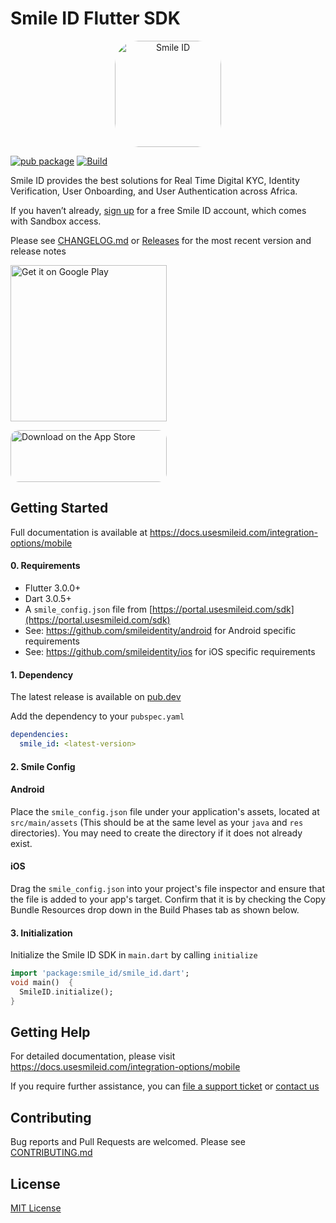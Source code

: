 # Smile ID Flutter SDK

<p align="center">
<a href="https://apps.apple.com/us/app/smile-id/id6448359701?itscg=30200&amp;itsct=apps_box_appicon" style="width: 170px; height: 170px; border-radius: 22%; overflow: hidden; display: inline-block; vertical-align: middle;"><img src="https://is1-ssl.mzstatic.com/image/thumb/Purple221/v4/30/4a/94/304a94c9-239c-e460-c7e0-702cc8945827/AppIcon-1x_U007emarketing-0-10-0-85-220-0.png/540x540bb.jpg" alt="Smile ID" style="width: 170px; height: 170px; border-radius: 22%; overflow: hidden; display: inline-block; vertical-align: middle;"></a>
</p>

[![pub package](https://img.shields.io/pub/v/smile_id.svg)](https://pub.dev/packages/smile_id)
[![Build](https://github.com/smileidentity/flutter/actions/workflows/build.yaml/badge.svg)](https://github.com/smileidentity/flutter/actions/workflows/build.yaml)

Smile ID provides the best solutions for Real Time Digital KYC, Identity Verification, User
Onboarding, and User Authentication across Africa.

If you haven’t already,
[sign up](https://www.usesmileid.com/schedule-a-demo/) for a free Smile ID account, which comes
with Sandbox access.

Please see [CHANGELOG.md](CHANGELOG.md) or
[Releases](https://github.com/smileidentity/android/releases) for the most recent version and
release notes

<a href='https://play.google.com/store/apps/details?id=com.smileidentity.sample&utm_source=github&utm_campaign=flutter&pcampaignid=pcampaignidMKT-Other-global-all-co-prtnr-py-PartBadge-Mar2515-1'><img width="250" alt='Get it on Google Play' src='https://play.google.com/intl/en_us/badges/static/images/badges/en_badge_web_generic.png'/></a>

<a href="https://apps.apple.com/us/app/smile-id/id6448359701?itsct=apps_box_badge&amp;itscg=30200" style="display: inline-block; overflow: hidden; border-radius: 13px; width: 250px; height: 83px;"><img src="https://tools.applemediaservices.com/api/badges/download-on-the-app-store/black/en-us?size=250x83&amp;releaseDate=1710028800" alt="Download on the App Store" style="border-radius: 13px; width: 250px; height: 83px;"></a>

## Getting Started

Full documentation is available at https://docs.usesmileid.com/integration-options/mobile

#### 0. Requirements

* Flutter 3.0.0+
* Dart 3.0.5+
* A `smile_config.json` file
  from [https://portal.usesmileid.com/sdk](https://portal.usesmileid.com/sdk)
* See: https://github.com/smileidentity/android for Android specific requirements
* See: https://github.com/smileidentity/ios for iOS specific requirements

#### 1. Dependency

The latest release is available on [pub.dev](https://pub.dev/packages/smile_id)

Add the dependency to your `pubspec.yaml`

```yaml
dependencies:
  smile_id: <latest-version>
```

#### 2. Smile Config

#### Android

Place the `smile_config.json` file under your application's assets, located at `src/main/assets`
(This should be at the same level as your `java` and `res` directories). You may need to create the
directory if it does not already exist.

#### iOS

Drag the `smile_config.json` into your project's file inspector and ensure that the file is added to
your app's target. Confirm that it is by checking the Copy Bundle Resources drop down in the Build
Phases tab as shown below.

#### 3. Initialization

Initialize the Smile ID SDK in `main.dart` by calling `initialize`

```dart
import 'package:smile_id/smile_id.dart';
void main()  {
  SmileID.initialize();
}
```

## Getting Help

For detailed documentation, please visit https://docs.usesmileid.com/integration-options/mobile

If you require further assistance, you can
[file a support ticket](https://portal.usesmileid.com/partner/support/tickets) or
[contact us](https://www.usesmileid.com/contact-us/)

## Contributing

Bug reports and Pull Requests are welcomed. Please see [CONTRIBUTING.md](CONTRIBUTING.md)

## License

[MIT License](LICENSE)
